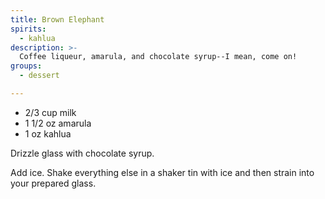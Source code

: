 ```yaml
---
title: Brown Elephant
spirits:
  - kahlua
description: >-
  Coffee liqueur, amarula, and chocolate syrup--I mean, come on!
groups:
  - dessert

---
```


- 2/3 cup milk
- 1 1/2 oz amarula
- 1 oz kahlua

Drizzle glass with chocolate syrup.

Add ice.  Shake everything else in a shaker tin with ice and then strain into your prepared glass.